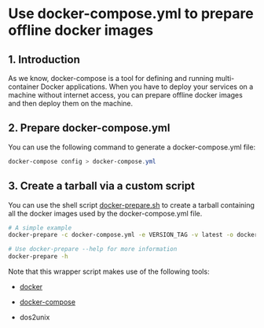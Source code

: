 # Use docker-compose.yml to prepare offline docker images

## 1. Introduction

As we know, docker-compose is a tool for defining and running multi-container Docker applications. When you have to deploy your services on a machine without internet access, you can prepare offline docker images and then deploy them on the machine.

## 2. Prepare docker-compose.yml

You can use the following command to generate a docker-compose.yml file:

```powershell
docker-compose config > docker-compose.yml
```

## 3. Create a tarball via a custom script

You can use the shell script [docker-prepare.sh](./resources/docker-prepare.sh) to create a tarball containing all the docker images used by the docker-compose.yml file.

```bash
# A simple example
docker-prepare -c docker-compose.yml -e VERSION_TAG -v latest -o docker-images.tar
```

```bash
# Use docker-prepare --help for more information
docker-prepare -h
```

Note that this wrapper script makes use of the following tools:

- [docker](https://docs.docker.com/engine/reference/commandline/cli/)

- [docker-compose](https://docs.docker.com/compose/reference/overview/)

- dos2unix
